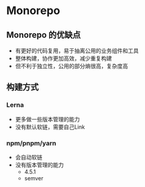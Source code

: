 # Monorepo

## Monorepo 的优缺点

- 有更好的代码复用，易于抽离公用的业务组件和工具
- 整体构建，协作更加高效，减少重复构建
- 但不利于独立性，公用的部分熵很高，复杂度高

## 构建方式

### Lerna

- 更多做一些版本管理的能力
- 没有默认软链，需要自己Link

### npm/pnpm/yarn

- 会自动软链
- 没有版本管理的能力
  - 4.5.1
  - semver
